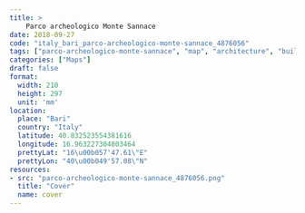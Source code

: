 ```yaml
---
title: > 
    Parco archeologico Monte Sannace
date: 2018-09-27
code: "italy_bari_parco-archeologico-monte-sannace_4876056"
tags: ["parco-archeologico-monte-sannace", "map", "architecture", "buildings", "Bari", "Italy"]
categories: ["Maps"]
draft: false
format:
  width: 210
  height: 297
  unit: 'mm'
location:
  place: "Bari"
  country: "Italy"
  latitude: 40.832523554381616
  longitude: 16.963227304803464
  prettyLat: "16\u00b057'47.61\"E"
  prettyLon: "40\u00b049'57.08\"N"
resources:
- src: "parco-archeologico-monte-sannace_4876056.png"
  title: "Cover"
  name: cover
---
```

